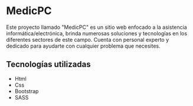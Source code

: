 # MedicPC

Este proyecto llamado "MedicPC" es un sitio web enfocado a la asistencia informática/electrónica, brinda numerosas soluciones y tecnologías en los diferentes sectores de este campo. Cuenta con personal experto y dedicado para ayudarte con cualquier problema que necesites.


## Tecnologías utilizadas

 - Html
 - Css
 - Bootstrap
 - SASS
